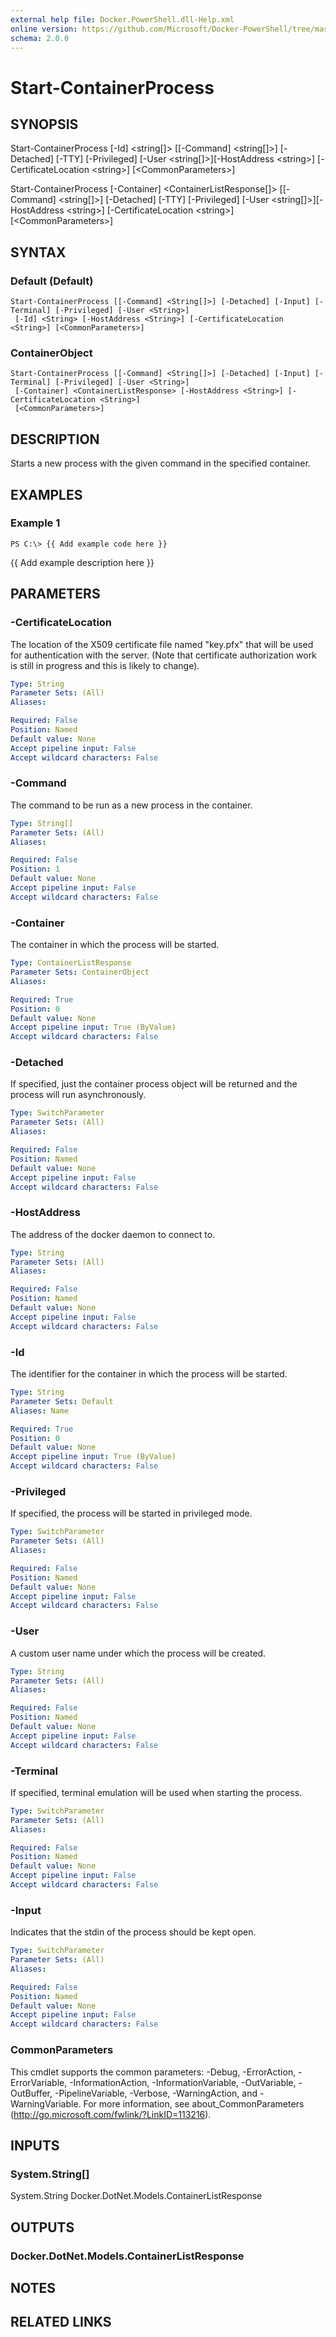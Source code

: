 ```yaml
---
external help file: Docker.PowerShell.dll-Help.xml
online version: https://github.com/Microsoft/Docker-PowerShell/tree/master/src/Docker.PowerShell/en-us/
schema: 2.0.0
---
```


# Start-ContainerProcess
## SYNOPSIS
Start-ContainerProcess \[-Id\] \<string\[\]\> \[\[-Command\] \<string\[\]\>\] \[-Detached\] \[-TTY\] \[-Privileged\] \[-User \<string\[\]\>\]\[-HostAddress \<string\>\] \[-CertificateLocation \<string\>\] \[\<CommonParameters\>\]

Start-ContainerProcess \[-Container\] \<ContainerListResponse\[\]\> \[\[-Command\] \<string\[\]\>\] \[-Detached\] \[-TTY\] \[-Privileged\] \[-User \<string\[\]\>\]\[-HostAddress \<string\>\] \[-CertificateLocation \<string\>\] \[\<CommonParameters\>\]
## SYNTAX

### Default (Default)
```
Start-ContainerProcess [[-Command] <String[]>] [-Detached] [-Input] [-Terminal] [-Privileged] [-User <String>]
 [-Id] <String> [-HostAddress <String>] [-CertificateLocation <String>] [<CommonParameters>]
```

### ContainerObject
```
Start-ContainerProcess [[-Command] <String[]>] [-Detached] [-Input] [-Terminal] [-Privileged] [-User <String>]
 [-Container] <ContainerListResponse> [-HostAddress <String>] [-CertificateLocation <String>]
 [<CommonParameters>]
```

## DESCRIPTION
Starts a new process with the given command in the specified container.
## EXAMPLES

### Example 1
```
PS C:\> {{ Add example code here }}
```

{{ Add example description here }}
## PARAMETERS

### -CertificateLocation
The location of the X509 certificate file named "key.pfx" that will be used for authentication with the server.  (Note that certificate authorization work is still in progress and this is likely to change).

```yaml
Type: String
Parameter Sets: (All)
Aliases: 

Required: False
Position: Named
Default value: None
Accept pipeline input: False
Accept wildcard characters: False
```

### -Command
The command to be run as a new process in the container. 

```yaml
Type: String[]
Parameter Sets: (All)
Aliases: 

Required: False
Position: 1
Default value: None
Accept pipeline input: False
Accept wildcard characters: False
```

### -Container
The container in which the process will be started.

```yaml
Type: ContainerListResponse
Parameter Sets: ContainerObject
Aliases: 

Required: True
Position: 0
Default value: None
Accept pipeline input: True (ByValue)
Accept wildcard characters: False
```

### -Detached
If specified, just the container process object will be returned and the process will run asynchronously.

```yaml
Type: SwitchParameter
Parameter Sets: (All)
Aliases: 

Required: False
Position: Named
Default value: None
Accept pipeline input: False
Accept wildcard characters: False
```

### -HostAddress
The address of the docker daemon to connect to.

```yaml
Type: String
Parameter Sets: (All)
Aliases: 

Required: False
Position: Named
Default value: None
Accept pipeline input: False
Accept wildcard characters: False
```

### -Id
The identifier for the container in which the process will be started.

```yaml
Type: String
Parameter Sets: Default
Aliases: Name

Required: True
Position: 0
Default value: None
Accept pipeline input: True (ByValue)
Accept wildcard characters: False
```

### -Privileged
If specified, the process will be started in privileged mode.

```yaml
Type: SwitchParameter
Parameter Sets: (All)
Aliases: 

Required: False
Position: Named
Default value: None
Accept pipeline input: False
Accept wildcard characters: False
```

### -User
A custom user name under which the process will be created.

```yaml
Type: String
Parameter Sets: (All)
Aliases: 

Required: False
Position: Named
Default value: None
Accept pipeline input: False
Accept wildcard characters: False
```

### -Terminal
If specified, terminal emulation will be used when starting the process.

```yaml
Type: SwitchParameter
Parameter Sets: (All)
Aliases: 

Required: False
Position: Named
Default value: None
Accept pipeline input: False
Accept wildcard characters: False
```

### -Input
Indicates that the stdin of the process should be kept open.

```yaml
Type: SwitchParameter
Parameter Sets: (All)
Aliases: 

Required: False
Position: Named
Default value: None
Accept pipeline input: False
Accept wildcard characters: False
```

### CommonParameters
This cmdlet supports the common parameters: -Debug, -ErrorAction, -ErrorVariable, -InformationAction, -InformationVariable, -OutVariable, -OutBuffer, -PipelineVariable, -Verbose, -WarningAction, and -WarningVariable. For more information, see about_CommonParameters (http://go.microsoft.com/fwlink/?LinkID=113216).
## INPUTS

### System.String[]
System.String
Docker.DotNet.Models.ContainerListResponse
## OUTPUTS

### Docker.DotNet.Models.ContainerListResponse

## NOTES

## RELATED LINKS

